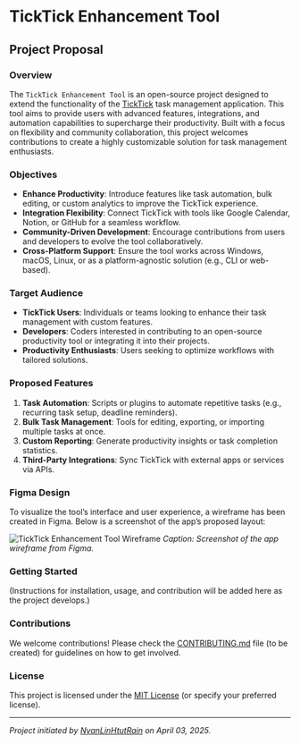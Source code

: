 # TickTick Enhancement Tool

## Project Proposal

### Overview
The `TickTick Enhancement Tool` is an open-source project designed to extend the functionality of the [TickTick](https://ticktick.com/) task management application. This tool aims to provide users with advanced features, integrations, and automation capabilities to supercharge their productivity. Built with a focus on flexibility and community collaboration, this project welcomes contributions to create a highly customizable solution for task management enthusiasts.

### Objectives
- **Enhance Productivity**: Introduce features like task automation, bulk editing, or custom analytics to improve the TickTick experience.
- **Integration Flexibility**: Connect TickTick with tools like Google Calendar, Notion, or GitHub for a seamless workflow.
- **Community-Driven Development**: Encourage contributions from users and developers to evolve the tool collaboratively.
- **Cross-Platform Support**: Ensure the tool works across Windows, macOS, Linux, or as a platform-agnostic solution (e.g., CLI or web-based).

### Target Audience
- **TickTick Users**: Individuals or teams looking to enhance their task management with custom features.
- **Developers**: Coders interested in contributing to an open-source productivity tool or integrating it into their projects.
- **Productivity Enthusiasts**: Users seeking to optimize workflows with tailored solutions.

### Proposed Features
1. **Task Automation**: Scripts or plugins to automate repetitive tasks (e.g., recurring task setup, deadline reminders).
2. **Bulk Task Management**: Tools for editing, exporting, or importing multiple tasks at once.
3. **Custom Reporting**: Generate productivity insights or task completion statistics.
4. **Third-Party Integrations**: Sync TickTick with external apps or services via APIs.

### Figma Design
To visualize the tool’s interface and user experience, a wireframe has been created in Figma. Below is a screenshot of the app’s proposed layout:

![TickTick Enhancement Tool Wireframe](https://via.placeholder.com/600x400.png?text=TickTick+Wireframe+Screenshot)
*Caption: Screenshot of the app wireframe from Figma.*

### Getting Started
(Instructions for installation, usage, and contribution will be added here as the project develops.)

### Contributions
We welcome contributions! Please check the [CONTRIBUTING.md](CONTRIBUTING.md) file (to be created) for guidelines on how to get involved.

### License
This project is licensed under the [MIT License](LICENSE) (or specify your preferred license).

---
*Project initiated by [NyanLinHtutRain](https://github.com/NyanLinHtutRain) on April 03, 2025.*

